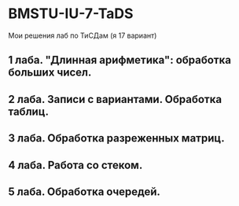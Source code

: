 # BMSTU-IU-7-TaDS
Мои решения лаб по ТиСДам (я 17 вариант)

## 1 лаба. "Длинная арифметика": обработка больших чисел.

## 2 лаба. Записи с вариантами. Обработка таблиц.

## 3 лаба. Обработка разреженных матриц.

## 4 лаба. Работа со стеком.

## 5 лаба. Обработка очередей.
